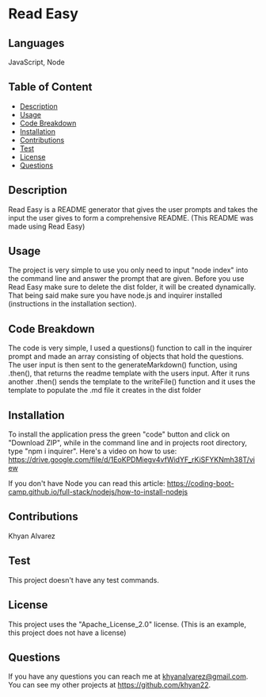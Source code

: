 
# Read Easy

## Languages
JavaScript, Node

## Table of Content
- [Description](#description)
- [Usage](#usage)
- [Code Breakdown](#code-breakdown)
- [Installation](#installation)
- [Contributions](#contributions)
- [Test](#test)
- [License](#license)
- [Questions](#questions)

## Description
Read Easy is a README generator that gives the user prompts and takes the input the user gives to form a comprehensive README. (This README was made using Read Easy)

## Usage
The project is very simple to use you only need to input "node index" into the command line and answer the prompt that are given. Before you use Read Easy make sure to delete the dist folder, it will be created dynamically. That being said make sure you have node.js and inquirer installed (instructions in the installation section).

## Code Breakdown
The code is very simple, I used a questions() function to call in the inquirer prompt and made an array consisting of objects that hold the questions. The user input is then sent to the generateMarkdown() function, using .then(), that returns the readme template with the users input. After it runs another .then() sends the template to the writeFile() function and it uses the template to populate the .md file it creates in the dist folder

## Installation
To install the application press the green "code" button and click on "Download ZIP", while in the command line and in projects root directory, type "npm i inquirer". Here's a video on how to use: https://drive.google.com/file/d/1EoKPDMiegv4vfWidYF_rKiSFYKNmh38T/view 


If you don't have Node you can read this article: https://coding-boot-camp.github.io/full-stack/nodejs/how-to-install-nodejs 

## Contributions
Khyan Alvarez

## Test
This project doesn't have any test commands.

## License
This project uses the "Apache_License_2.0" license. (This is an example, this project does not have a license)

## Questions
If you have any questions you can reach me at khyanalvarez@gmail.com. 
You can see my other projects at https://github.com/khyan22.
